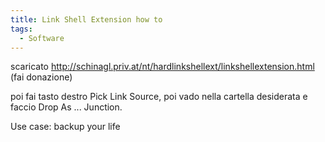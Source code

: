 ```yaml
---
title: Link Shell Extension how to
tags:
  - Software
---
```


scaricato http://schinagl.priv.at/nt/hardlinkshellext/linkshellextension.html
(fai donazione)

poi fai tasto destro Pick Link Source, poi vado nella cartella desiderata e faccio Drop As ... Junction.

Use case: backup your life
